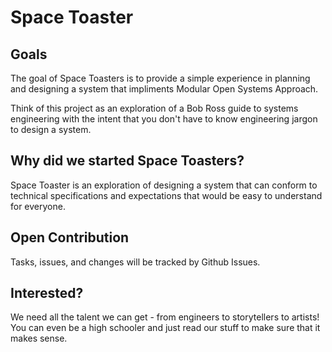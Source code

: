 # Space Toaster

## Goals

The goal of Space Toasters is to provide a simple experience in planning and designing a system that impliments Modular Open Systems Approach.

Think of this project as an exploration of a Bob Ross guide to systems engineering with the intent that you don't have to know engineering jargon to design a system.

## Why did we started Space Toasters?

Space Toaster is an exploration of designing a system that can conform to technical specifications and expectations that would be easy to understand for everyone.

## Open Contribution

Tasks, issues, and changes will be tracked by Github Issues.

## Interested?

We need all the talent we can get - from engineers to storytellers to artists! You can even be a high schooler and just read our stuff to make sure that it makes sense.